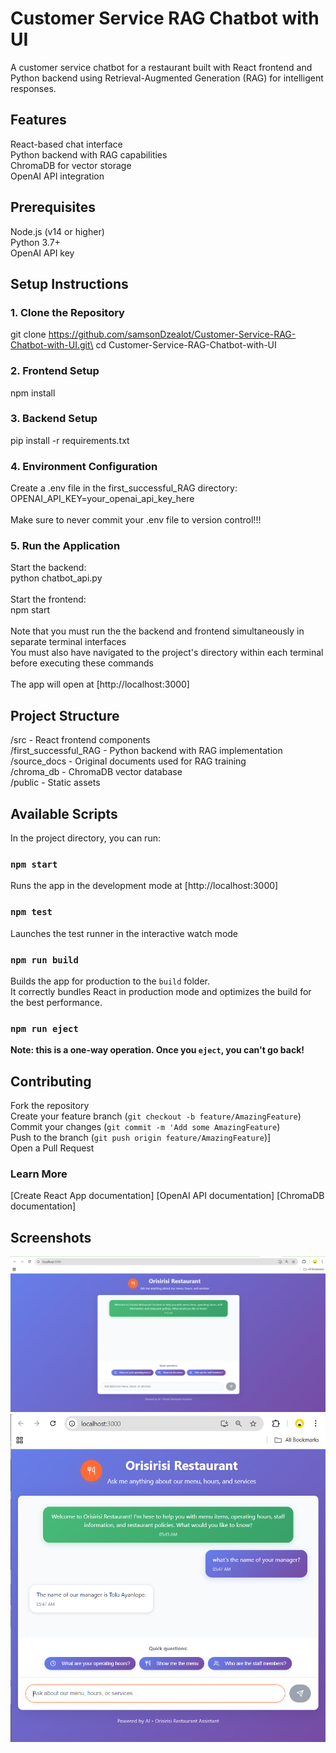 # Customer Service RAG Chatbot with UI

A customer service chatbot for a restaurant built with React frontend and Python backend using Retrieval-Augmented Generation (RAG) for intelligent responses.

## Features

React-based chat interface \
Python backend with RAG capabilities \
ChromaDB for vector storage \
OpenAI API integration

## Prerequisites

Node.js (v14 or higher)\
Python 3.7+\
OpenAI API key

## Setup Instructions
### 1. Clone the Repository

git clone https://github.com/samsonDzealot/Customer-Service-RAG-Chatbot-with-UI.git\
cd Customer-Service-RAG-Chatbot-with-UI

### 2. Frontend Setup

npm install

### 3. Backend Setup

pip install -r requirements.txt 

### 4. Environment Configuration

Create a .env file in the first_successful_RAG directory:\
OPENAI_API_KEY=your_openai_api_key_here\
\
Make sure to never commit your .env file to version control!!!

### 5. Run the Application

Start the backend:\
python chatbot_api.py\
\
Start the frontend:\
npm start\
\
Note that you must run the the backend and frontend simultaneously in separate terminal interfaces\
You must also have navigated to the project's directory within each terminal before executing these commands\
\
The app will open at [http://localhost:3000]

## Project Structure
/src - React frontend components\
/first_successful_RAG - Python backend with RAG implementation\
/source_docs - Original documents used for RAG training\
/chroma_db - ChromaDB vector database\
/public - Static assets

## Available Scripts

In the project directory, you can run:

### `npm start`

Runs the app in the development mode at [http://localhost:3000]

### `npm test`

Launches the test runner in the interactive watch mode

### `npm run build`

Builds the app for production to the `build` folder.\
It correctly bundles React in production mode and optimizes the build for the best performance.

### `npm run eject`

**Note: this is a one-way operation. Once you `eject`, you can't go back!**

## Contributing

Fork the repository\
Create your feature branch (`git checkout -b feature/AmazingFeature`)\
Commit your changes (`git commit -m 'Add some AmazingFeature`)\
Push to the branch (`git push origin feature/AmazingFeature`)]\
Open a Pull Request

### Learn More

[Create React App documentation]
[OpenAI API documentation]
[ChromaDB documentation]

## Screenshots

![Chatbot Interface](images/chat_interface.png)
![Example Query](images/chat_example.png)
